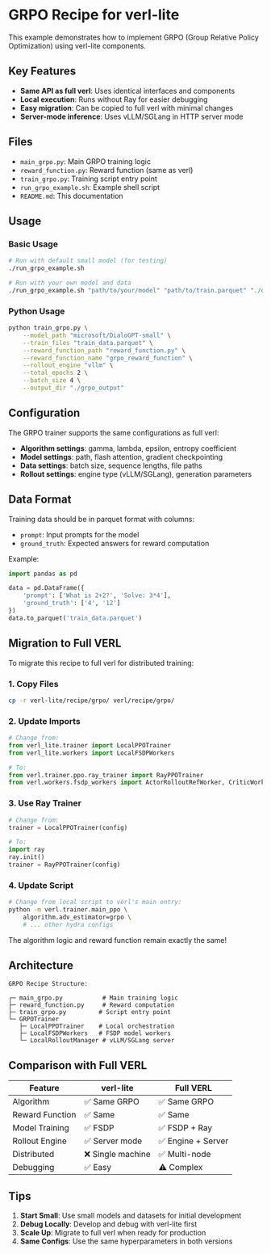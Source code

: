 # GRPO Recipe for verl-lite

This example demonstrates how to implement GRPO (Group Relative Policy Optimization) using verl-lite components.

## Key Features

- **Same API as full verl**: Uses identical interfaces and components
- **Local execution**: Runs without Ray for easier debugging
- **Easy migration**: Can be copied to full verl with minimal changes
- **Server-mode inference**: Uses vLLM/SGLang in HTTP server mode

## Files

- `main_grpo.py`: Main GRPO training logic
- `reward_function.py`: Reward function (same as verl)
- `train_grpo.py`: Training script entry point
- `run_grpo_example.sh`: Example shell script
- `README.md`: This documentation

## Usage

### Basic Usage

```bash
# Run with default small model (for testing)
./run_grpo_example.sh

# Run with your own model and data
./run_grpo_example.sh "path/to/your/model" "path/to/train.parquet" "./output"
```

### Python Usage

```bash
python train_grpo.py \
    --model_path "microsoft/DialoGPT-small" \
    --train_files "train_data.parquet" \
    --reward_function_path "reward_function.py" \
    --reward_function_name "grpo_reward_function" \
    --rollout_engine "vllm" \
    --total_epochs 2 \
    --batch_size 4 \
    --output_dir "./grpo_output"
```

## Configuration

The GRPO trainer supports the same configurations as full verl:

- **Algorithm settings**: gamma, lambda, epsilon, entropy coefficient
- **Model settings**: path, flash attention, gradient checkpointing  
- **Data settings**: batch size, sequence lengths, file paths
- **Rollout settings**: engine type (vLLM/SGLang), generation parameters

## Data Format

Training data should be in parquet format with columns:
- `prompt`: Input prompts for the model
- `ground_truth`: Expected answers for reward computation

Example:
```python
import pandas as pd

data = pd.DataFrame({
    'prompt': ['What is 2+2?', 'Solve: 3*4'],
    'ground_truth': ['4', '12']
})
data.to_parquet('train_data.parquet')
```

## Migration to Full VERL

To migrate this recipe to full verl for distributed training:

### 1. Copy Files
```bash
cp -r verl-lite/recipe/grpo/ verl/recipe/grpo/
```

### 2. Update Imports
```python
# Change from:
from verl_lite.trainer import LocalPPOTrainer
from verl_lite.workers import LocalFSDPWorkers

# To:
from verl.trainer.ppo.ray_trainer import RayPPOTrainer
from verl.workers.fsdp_workers import ActorRolloutRefWorker, CriticWorker
```

### 3. Use Ray Trainer
```python
# Change from:
trainer = LocalPPOTrainer(config)

# To:
import ray
ray.init()
trainer = RayPPOTrainer(config)
```

### 4. Update Script
```bash
# Change from local script to verl's main entry:
python -m verl.trainer.main_ppo \
    algorithm.adv_estimator=grpo \
    # ... other hydra configs
```

The algorithm logic and reward function remain exactly the same!

## Architecture

```
GRPO Recipe Structure:

┌─ main_grpo.py           # Main training logic
├─ reward_function.py     # Reward computation  
├─ train_grpo.py         # Script entry point
└─ GRPOTrainer
   ├─ LocalPPOTrainer    # Local orchestration
   ├─ LocalFSDPWorkers   # FSDP model workers
   └─ LocalRolloutManager # vLLM/SGLang server
```

## Comparison with Full VERL

| Feature | verl-lite | Full VERL |
|---------|-----------|-----------|
| Algorithm | ✅ Same GRPO | ✅ Same GRPO |
| Reward Function | ✅ Same | ✅ Same |
| Model Training | ✅ FSDP | ✅ FSDP + Ray |
| Rollout Engine | ✅ Server mode | ✅ Engine + Server |
| Distributed | ❌ Single machine | ✅ Multi-node |
| Debugging | ✅ Easy | ⚠️ Complex |

## Tips

1. **Start Small**: Use small models and datasets for initial development
2. **Debug Locally**: Develop and debug with verl-lite first
3. **Scale Up**: Migrate to full verl when ready for production
4. **Same Configs**: Use the same hyperparameters in both versions